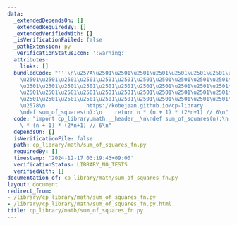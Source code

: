 ```yaml
---
data:
  _extendedDependsOn: []
  _extendedRequiredBy: []
  _extendedVerifiedWith: []
  _isVerificationFailed: false
  _pathExtension: py
  _verificationStatusIcon: ':warning:'
  attributes:
    links: []
  bundledCode: "'''\n\u257A\u2501\u2501\u2501\u2501\u2501\u2501\u2501\u2501\u2501\u2501\
    \u2501\u2501\u2501\u2501\u2501\u2501\u2501\u2501\u2501\u2501\u2501\u2501\u2501\
    \u2501\u2501\u2501\u2501\u2501\u2501\u2501\u2501\u2501\u2501\u2501\u2501\u2501\
    \u2501\u2501\u2501\u2501\u2501\u2501\u2501\u2501\u2501\u2501\u2501\u2501\u2501\
    \u2501\u2501\u2501\u2501\u2501\u2501\u2501\u2501\u2501\u2501\u2501\u2501\u2501\
    \u2578\n             https://kobejean.github.io/cp-library               \n'''\n\
    \ndef sum_of_squares(n):\n    return n * (n + 1) * (2*n+1) // 6\n"
  code: "import cp_library.math.__header__\n\ndef sum_of_squares(n):\n    return n\
    \ * (n + 1) * (2*n+1) // 6\n"
  dependsOn: []
  isVerificationFile: false
  path: cp_library/math/sum_of_squares_fn.py
  requiredBy: []
  timestamp: '2024-12-17 03:19:43+09:00'
  verificationStatus: LIBRARY_NO_TESTS
  verifiedWith: []
documentation_of: cp_library/math/sum_of_squares_fn.py
layout: document
redirect_from:
- /library/cp_library/math/sum_of_squares_fn.py
- /library/cp_library/math/sum_of_squares_fn.py.html
title: cp_library/math/sum_of_squares_fn.py
---
```

